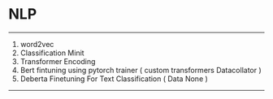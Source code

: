 


# NLP
-----------
1. word2vec
2. Classification Minit
3. Transformer Encoding
4. Bert fintuning using pytorch trainer ( custom transformers Datacollator )
5. Deberta Finetuning For Text Classification ( Data None )
-------------


